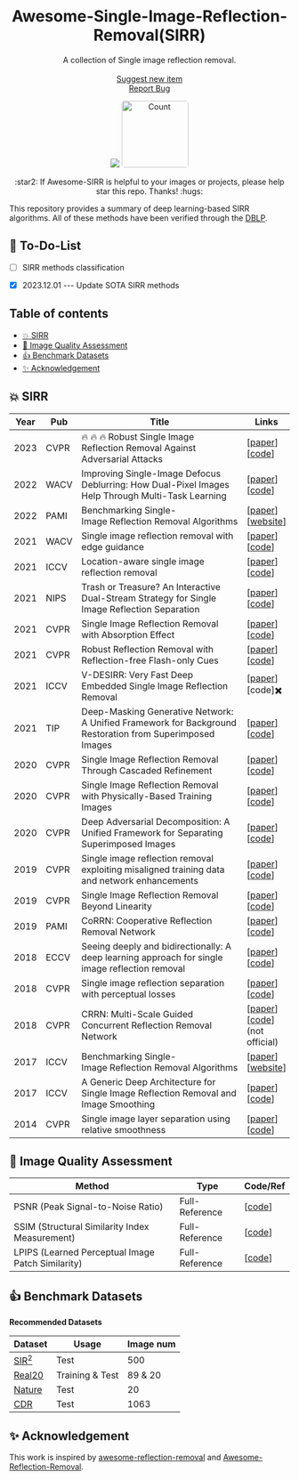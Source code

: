 <p align="center">
  <h1 align="center">Awesome-Single-Image-Reflection-Removal(SIRR)
  </h1>
  <p align="center">A collection of Single image reflection removal.  
    <br />
    <br />
    <a href="https://github.com/TaoWangzj/Awesome-Face-Restoration/issues/new">Suggest new item</a>
    <br />
    <a href="https://github.com/TaoWangzj/Awesome-Face-Restoration/issues/new">Report Bug</a>
  </p>
  <p align="center">
    <a href="https://github.com/Liar-zzy/Awesome-Single-Image-Reflection-Removal">
    <img src= "https://img.shields.io/github/stars/Liar-zzy/Awesome-Single-Image-Reflection-Removal"></a>
    <img style="border-radius:5px;width:120px;" src="https://badges.toozhao.com/badges/01HGGJYNZ9DFR8JC1TPZEJJ2YQ/blue.svg" alt="Count">
</p>
</p>



<p align="center">:star2: If Awesome-SIRR is helpful to your images or projects, please help star this repo. Thanks! :hugs:</p>


This repository provides a summary of deep learning-based SIRR algorithms. All of these methods have been verified through the [DBLP](https://dblp.org/). 

## :rocket: To-Do-List

- [ ]  SIRR methods classification
- [x] 2023.12.01 --- Update SOTA SIRR methods


## Table of contents

- [:boom: SIRR](#boom-sirr)
- [:hugs: Image Quality Assessment](#hugs-image-quality-assessment)
- [:+1: Benchmark Datasets](#1-benchmark-datasets)
- [:sparkles: Acknowledgement](#sparkles-acknowledgement)

## :boom: SIRR

| **Year** | **Pub** | **Title**                                                    | **Links**                                                    |
| -------- | ------- | ------------------------------------------------------------ | ------------------------------------------------------------ |
| 2023     | CVPR    | :fire: :fire: :fire: Robust Single Image Reflection Removal Against Adversarial Attacks | [[paper](https://openaccess.thecvf.com/content/CVPR2023/html/Song_Robust_Single_Image_Reflection_Removal_Against_Adversarial_Attacks_CVPR_2023_paper.html)\]<br />\[[code](https://github.com/ZhenboSong/RobustSIRR)\] |
| 2022     | WACV    | Improving Single-Image Defocus Deblurring: How Dual-Pixel Images Help Through Multi-Task Learning | [[paper](https://arxiv.org/pdf/2108.05251.pdf)\]<br />\[[code](https://github.com/Abdullah-Abuolaim/multi-task-defocus-deblurring-dual-pixel-nimat)\] |
| 2022     | PAMI    | Benchmarking Single-Image Reflection Removal Algorithms      | [[paper](https://ieeexplore.ieee.org/document/9760117)\]<br />\[[website](https://sir2data.github.io/)\] |
| 2021     | WACV    | Single image reflection removal with edge guidance           | \[[paper](https://openaccess.thecvf.com/content/WACV2021/papers/Chang_Single_Image_Reflection_Removal_With_Edge_Guidance_Reflection_Classifier_and_WACV_2021_paper.pdf)\]<br/>\[[code](https://github.com/JennaChangY/Reflection-Removal-with-Auxiliary-Techniques)\] |
| 2021     | ICCV    | Location-aware single image reflection removal               | \[[paper](https://openaccess.thecvf.com/content/ICCV2021/papers/Dong_Location-Aware_Single_Image_Reflection_Removal_ICCV_2021_paper.pdf)\]<br />\[[code](https://github.com/zdlarr/Location-aware-SIRR)\] |
| 2021     | NIPS    | Trash or Treasure? An Interactive Dual-Stream Strategy for Single Image Reflection Separation | \[[paper](https://proceedings.neurips.cc/paper/2021/file/cf1f78fe923afe05f7597da2be7a3da8-Paper.pdf)\]<br />\[[code](https://github.com/mingcv/YTMT-Strategy)\] |
| 2021     | CVPR    | Single Image Reflection Removal with Absorption Effect       | \[[paper](https://openaccess.thecvf.com/content/CVPR2021/papers/Zheng_Single_Image_Reflection_Removal_With_Absorption_Effect_CVPR_2021_paper.pdf)\]<br />\[[code](https://github.com/q-zh/absorption)\] |
| 2021     | CVPR    | Robust Reflection Removal with Reflection-free Flash-only Cues | \[[paper](https://openaccess.thecvf.com/content/CVPR2021/papers/Lei_Robust_Reflection_Removal_With_Reflection-Free_Flash-Only_Cues_CVPR_2021_paper.pdf)\]<br />\[[code](https://github.com/ChenyangLEI/flash-reflection-removal)\] |
| 2021     | ICCV    | V-DESIRR: Very Fast Deep Embedded Single Image Reflection Removal | \[[paper](https://openaccess.thecvf.com/content/ICCV2021/papers/Prasad_V-DESIRR_Very_Fast_Deep_Embedded_Single_Image_Reflection_Removal_ICCV_2021_paper.pdf)\]<br />\[code\]✖️ |
| 2021     | TIP     | Deep-Masking Generative Network: A Unified Framework for Background Restoration from Superimposed Images | \[[paper](https://arxiv.org/pdf/2010.04324v2.pdf)\]<br />\[[code](https://github.com/funkdub/DMGN-Deep-Masking-Generative-Network-TIP2021)\] |
| 2020     | CVPR    | Single Image Reflection Removal Through Cascaded Refinement  | \[[paper](https://openaccess.thecvf.com/content_CVPR_2020/papers/Li_Single_Image_Reflection_Removal_Through_Cascaded_Refinement_CVPR_2020_paper.pdf)\]<br />\[[code](https://github.com/JHL-HUST/IBCLN)\] |
| 2020     | CVPR    | Single Image Reflection Removal with Physically-Based Training Images | \[[paper](https://openaccess.thecvf.com/content_CVPR_2020/papers/Kim_Single_Image_Reflection_Removal_With_Physically-Based_Training_Images_CVPR_2020_paper.pdf)\]<br />\[[code](https://github.com/sookim813/Reflection_removal_rendering)\] |
| 2020     | CVPR    | Deep Adversarial Decomposition: A Unified Framework for Separating Superimposed Images | \[[paper](https://openaccess.thecvf.com/content_CVPR_2020/papers/Zou_Deep_Adversarial_Decomposition_A_Unified_Framework_for_Separating_Superimposed_Images_CVPR_2020_paper.pdf)\]<br />\[[code](https://github.com/jiupinjia/Deep-adversarial-decomposition)\] |
| 2019     | CVPR    | Single image reflection removal exploiting misaligned training data and network enhancements | \[[paper](https://openaccess.thecvf.com/content_CVPR_2019/papers/Wei_Single_Image_Reflection_Removal_Exploiting_Misaligned_Training_Data_and_Network_CVPR_2019_paper.pdf)\]<br />\[[code](https://github.com/Vandermode/ERRNet)\] |
| 2019     | CVPR    | Single Image Reflection Removal Beyond Linearity             | \[[paper](http://openaccess.thecvf.com/content_CVPR_2019/papers/Wen_Single_Image_Reflection_Removal_Beyond_Linearity_CVPR_2019_paper.pdf)\]<br />\[[code](https://github.com/csqiangwen/Single-Image-Reflection-Removal-Beyond-Linearity)\] |
| 2019     | PAMI    | CoRRN: Cooperative Reflection Removal Network                | \[[paper](https://camera.pku.edu.cn/TPAMI19c.pdf)\]<br />\[[code](https://github.com/wanrenjie/CoRRN)\] |
| 2018     | ECCV    | Seeing deeply and bidirectionally: A deep learning approach for single image reflection removal | \[[paper](http://openaccess.thecvf.com/content_ECCV_2018/papers/Jie_Yang_Seeing_Deeply_and_ECCV_2018_paper.pdf)\]<br />\[[code](https://github.com/yangj1e/bdn-refremv)\] |
| 2018     | CVPR    | Single image reflection separation with perceptual losses    | \[[paper](https://openaccess.thecvf.com/content_cvpr_2018/papers/Zhang_Single_Image_Reflection_CVPR_2018_paper.pdf)\]<br />\[[code](https://github.com/ceciliavision/perceptual-reflection-removal)\] |
| 2018     | CVPR    | CRRN: Multi-Scale Guided Concurrent Reflection Removal Network | \[[paper](https://openaccess.thecvf.com/content_cvpr_2018/papers/Wan_CRRN_Multi-Scale_Guided_CVPR_2018_paper.pdf)\]<br />\[[code](https://github.com/He-jerry/CRRN)\](not official) |
| 2017     | ICCV    | Benchmarking Single-Image Reflection Removal Algorithms      | \[[paper](https://openaccess.thecvf.com/content_ICCV_2017/papers/Wan_Benchmarking_Single-Image_Reflection_ICCV_2017_paper.pdf)\]<br />\[[website](https://sir2data.github.io/)\] |
| 2017     | ICCV    | A Generic Deep Architecture for Single Image Reflection Removal and Image Smoothing | \[[paper](https://openaccess.thecvf.com/content_ICCV_2017/papers/Fan_A_Generic_Deep_ICCV_2017_paper.pdf)\]<br />\[[code](https://github.com/fqnchina/CEILNet)\] |
| 2014     | CVPR    | Single image layer separation using relative smoothness      | \[[paper](https://yu-li.github.io/paper/li_cvpr14_layer.pdf)\]<br />\[[code](https://github.com/alexch1/ImageProcessing)\] |


## :hugs: Image Quality Assessment

| Method                                            | Type           | Code/Ref                                                     |
| ------------------------------------------------- | -------------- | ------------------------------------------------------------ |
| PSNR (Peak Signal-to-Noise Ratio)                 | Full-Reference | \[[code](https://github.com/XPixelGroup/BasicSR/blob/master/basicsr/metrics/psnr_ssim.py)\] |
| SSIM (Structural Similarity Index Measurement)    | Full-Reference | \[[code](https://github.com/XPixelGroup/BasicSR/blob/master/basicsr/metrics/psnr_ssim.py)\] |
| LPIPS (Learned Perceptual Image Patch Similarity) | Full-Reference | \[[code](https://github.com/richzhang/PerceptualSimilarity)\] |

## :+1: Benchmark Datasets

**Recommended Datasets**

| Dataset                                                      | Usage           | Image num |
| ------------------------------------------------------------ | --------------- | --------- |
| [SIR<sup>2</sup>](https://drive.google.com/file/d/1A5T1c53CNac5xQ8e1awOUVYiWzUPotDn/view) | Test            | 500       |
| [Real20](https://drive.google.com/drive/folders/1NYGL3wQ2pRkwfLMcV2zxXDV8JRSoVxwA) | Training & Test | 89 & 20   |
| [Nature](https://drive.google.com/file/d/1YWkm80jWsjX6XwLTHOsa8zK3pSRalyCg/view) | Test            | 20        |
| [CDR](https://github.com/XUHUAKing/CDR-download-scripts)     | Test            | 1063      |

## :sparkles: Acknowledgement

This work is inspired by [awesome-reflection-removal](https://github.com/ChenyangLEI/awesome-reflection-removal) and [Awesome-Reflection-Removal](https://github.com/vinthony/awesome-reflection-removal).

